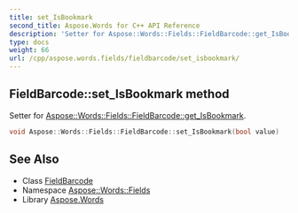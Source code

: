 ```yaml
---
title: set_IsBookmark
second_title: Aspose.Words for C++ API Reference
description: 'Setter for Aspose::Words::Fields::FieldBarcode::get_IsBookmark.'
type: docs
weight: 66
url: /cpp/aspose.words.fields/fieldbarcode/set_isbookmark/
---
```

## FieldBarcode::set_IsBookmark method


Setter for [Aspose::Words::Fields::FieldBarcode::get_IsBookmark](../get_isbookmark/).

```cpp
void Aspose::Words::Fields::FieldBarcode::set_IsBookmark(bool value)
```

## See Also

* Class [FieldBarcode](../)
* Namespace [Aspose::Words::Fields](../../)
* Library [Aspose.Words](../../../)
